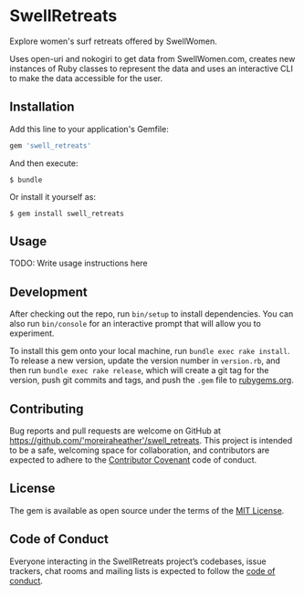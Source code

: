 # SwellRetreats

Explore women's surf retreats offered by SwellWomen.  

Uses open-uri and nokogiri to get data from SwellWomen.com, creates new instances of Ruby classes to represent the data and uses an interactive CLI to make the data accessible for the user. 


## Installation

Add this line to your application's Gemfile:

```ruby
gem 'swell_retreats'
```

And then execute:

    $ bundle

Or install it yourself as:

    $ gem install swell_retreats

## Usage

TODO: Write usage instructions here

## Development

After checking out the repo, run `bin/setup` to install dependencies. You can also run `bin/console` for an interactive prompt that will allow you to experiment.

To install this gem onto your local machine, run `bundle exec rake install`. To release a new version, update the version number in `version.rb`, and then run `bundle exec rake release`, which will create a git tag for the version, push git commits and tags, and push the `.gem` file to [rubygems.org](https://rubygems.org).

## Contributing

Bug reports and pull requests are welcome on GitHub at https://github.com/'moreiraheather'/swell_retreats. This project is intended to be a safe, welcoming space for collaboration, and contributors are expected to adhere to the [Contributor Covenant](http://contributor-covenant.org) code of conduct.

## License

The gem is available as open source under the terms of the [MIT License](https://opensource.org/licenses/MIT).

## Code of Conduct

Everyone interacting in the SwellRetreats project’s codebases, issue trackers, chat rooms and mailing lists is expected to follow the [code of conduct](https://github.com/'moreiraheather'/swell_retreats/blob/master/CODE_OF_CONDUCT.md).
